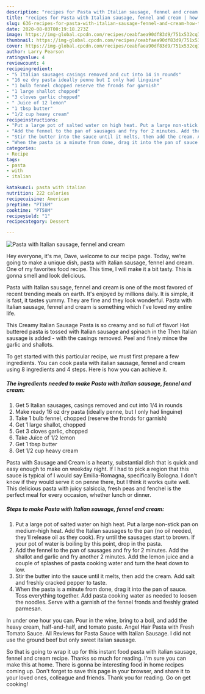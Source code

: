 ```yaml
---
description: "recipes for Pasta with Italian sausage, fennel and cream | how to make easy Pasta with Italian sausage, fennel and cream"
title: "recipes for Pasta with Italian sausage, fennel and cream | how to make easy Pasta with Italian sausage, fennel and cream"
slug: 636-recipes-for-pasta-with-italian-sausage-fennel-and-cream-how-to-make-easy-pasta-with-italian-sausage-fennel-and-cream
date: 2020-08-03T00:19:18.273Z
image: https://img-global.cpcdn.com/recipes/ceabfaea90df83d9/751x532cq70/pasta-with-italian-sausage-fennel-and-cream-recipe-main-photo.jpg
thumbnail: https://img-global.cpcdn.com/recipes/ceabfaea90df83d9/751x532cq70/pasta-with-italian-sausage-fennel-and-cream-recipe-main-photo.jpg
cover: https://img-global.cpcdn.com/recipes/ceabfaea90df83d9/751x532cq70/pasta-with-italian-sausage-fennel-and-cream-recipe-main-photo.jpg
author: Larry Pearson
ratingvalue: 4
reviewcount: 4
recipeingredient:
- "5 Italian sausages casings removed and cut into 14 in rounds"
- "16 oz dry pasta ideally penne but I only had linguine"
- "1 bulb fennel chopped reserve the fronds for garnish"
- "1 large shallot chopped"
- "3 cloves garlic chopped"
- " Juice of 12 lemon"
- "1 tbsp butter"
- "1/2 cup heavy cream"
recipeinstructions:
- "Put a large pot of salted water on high heat. Put a large non-stick pan on medium-high heat. Add the Italian sausages to the pan (no oil needed, they&#39;ll release oil as they cook). Fry until the sausages start to brown. If your pot of water is boiling by this point, drop in the pasta."
- "Add the fennel to the pan of sausages and fry for 2 minutes. Add the shallot and garlic and fry another 2 minutes. Add the lemon juice and a couple of splashes of pasta cooking water and turn the heat down to low."
- "Stir the butter into the sauce until it melts, then add the cream. Add salt and freshly cracked pepper to taste."
- "When the pasta is a minute from done, drag it into the pan of sauce. Toss everything together. Add pasta cooking water as needed to loosen the noodles. Serve with a garnish of the fennel fronds and freshly grated parmesan."
categories:
- Recipe
tags:
- pasta
- with
- italian

katakunci: pasta with italian 
nutrition: 222 calories
recipecuisine: American
preptime: "PT16M"
cooktime: "PT58M"
recipeyield: "1"
recipecategory: Dessert

---
```



![Pasta with Italian sausage, fennel and cream](https://img-global.cpcdn.com/recipes/ceabfaea90df83d9/751x532cq70/pasta-with-italian-sausage-fennel-and-cream-recipe-main-photo.jpg)

Hey everyone, it's me, Dave, welcome to our recipe page. Today, we're going to make a unique dish, pasta with italian sausage, fennel and cream. One of my favorites food recipe. This time, I will make it a bit tasty. This is gonna smell and look delicious.

Pasta with Italian sausage, fennel and cream is one of the most favored of recent trending meals on earth. It's enjoyed by millions daily. It is simple, it is fast, it tastes yummy. They are fine and they look wonderful. Pasta with Italian sausage, fennel and cream is something which I've loved my entire life.

This Creamy Italian Sausage Pasta is so creamy and so full of flavor! Hot buttered pasta is tossed with Italian sausage and spinach in the Then Italian sausage is added - with the casings removed. Peel and finely mince the garlic and shallots.


To get started with this particular recipe, we must first prepare a few ingredients. You can cook pasta with italian sausage, fennel and cream using 8 ingredients and 4 steps. Here is how you can achieve it.

<!--inarticleads1-->

##### The ingredients needed to make Pasta with Italian sausage, fennel and cream:

1. Get 5 Italian sausages, casings removed and cut into 1/4 in rounds
1. Make ready 16 oz dry pasta (ideally penne, but I only had linguine)
1. Take 1 bulb fennel, chopped (reserve the fronds for garnish)
1. Get 1 large shallot, chopped
1. Get 3 cloves garlic, chopped
1. Take  Juice of 1/2 lemon
1. Get 1 tbsp butter
1. Get 1/2 cup heavy cream


Pasta with Sausage and Cream is a hearty, substantial dish that is quick and easy enough to make on weekday night. If I had to pick a region that this sauce is typical of I would say Emilia-Romagna, specifically Bologna. I don&#39;t know if they would serve it on penne there, but I think it works quite well. This delicious pasta with juicy salsiccia, fresh peas and fenchel is the perfect meal for every occasion, whether lunch or dinner. 

<!--inarticleads2-->

##### Steps to make Pasta with Italian sausage, fennel and cream:

1. Put a large pot of salted water on high heat. Put a large non-stick pan on medium-high heat. Add the Italian sausages to the pan (no oil needed, they&#39;ll release oil as they cook). Fry until the sausages start to brown. If your pot of water is boiling by this point, drop in the pasta.
1. Add the fennel to the pan of sausages and fry for 2 minutes. Add the shallot and garlic and fry another 2 minutes. Add the lemon juice and a couple of splashes of pasta cooking water and turn the heat down to low.
1. Stir the butter into the sauce until it melts, then add the cream. Add salt and freshly cracked pepper to taste.
1. When the pasta is a minute from done, drag it into the pan of sauce. Toss everything together. Add pasta cooking water as needed to loosen the noodles. Serve with a garnish of the fennel fronds and freshly grated parmesan.


In under one hour you can. Pour in the wine, bring to a boil, and add the heavy cream, half-and-half, and tomato paste. Angel Hair Pasta with Fresh Tomato Sauce. All Reviews for Pasta Sauce with Italian Sausage. I did not use the ground beef but only sweet italian sausage. 

So that is going to wrap it up for this instant food pasta with italian sausage, fennel and cream recipe. Thanks so much for reading. I'm sure you can make this at home. There is gonna be interesting food in home recipes coming up. Don't forget to save this page in your browser, and share it to your loved ones, colleague and friends. Thank you for reading. Go on get cooking!
